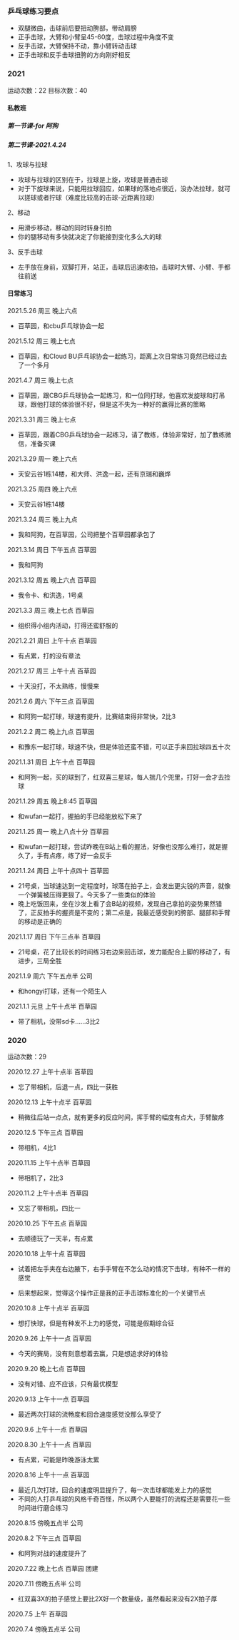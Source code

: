### 乒乓球练习要点
* 双腿微曲，击球前后要扭动胯部，带动肩膀
* 正手击球，大臂和小臂呈45-60度，击球过程中角度不变
* 反手击球，大臂保持不动，靠小臂转动击球
* 正手击球和反手击球扭胯的方向刚好相反

### 2021
运动次数：22
目标次数：40

#### 私教班
##### 第一节课-for 阿狗
##### 第二节课-2021.4.24
1、攻球与拉球
- 攻球与拉球的区别在于，拉球是上旋，攻球是普通击球
- 对于下旋球来说，只能用拉球回应，如果球的落地点很近，没办法拉球，就可以搓球或者拧球（难度比较高的击球-近距离拉球）

2、移动
- 用滑步移动，移动的同时转身引拍
- 你的腿移动有多快就决定了你能接到变化多么大的球

3、反手击球
- 左手放在身前，双脚打开，站正，击球后迅速收拍，击球时大臂、小臂、手都往前送

#### 日常练习
2021.5.26 周三 晚上六点
- 百草园，和cbu乒乓球协会一起

2021.5.12 周三 晚上七点
- 百草园，和Cloud BU乒乓球协会一起练习，距离上次日常练习竟然已经过去了一个多月

2021.4.7 周三 晚上七点
- 百草园，跟CBG乒乓球协会一起练习，和一位同打球，他喜欢发旋球和打吊球，跟他打球的体验很不好，但是这不失为一种好的赢得比赛的策略

2021.3.31 周三 晚上七点
- 百草园，跟着CBG乒乓球协会一起练习，请了教练，体验非常好，加了教练微信，准备买课

2021.3.29 周一 晚上六点
- 天安云谷1栋14楼，和大师、洪逸一起，还有京瑞和巍烨

2021.3.25 周四 晚上六点
- 天安云谷1栋14楼

2021.3.24 周三 晚上九点
- 我和阿狗，在百草园，公司把整个百草园都承包了

2021.3.14 周日 下午五点 百草园
- 我和阿狗

2021.3.12 周五 晚上六点 百草园
- 我令卡、和洪逸，1号桌

2021.3.3 周三 晚上七点 百草园
- 组织得小组内活动，打得还蛮舒服的

2021.2.21 周日 上午十点 百草园
- 有点累，打的没有章法

2021.2.17 周三 上午十点 百草园
- 十天没打，不太熟练，慢慢来


2021.2.6 周六 下午三点 百草园
- 和阿狗一起打球，球速有提升，比赛结束得非常快，2比3

2021.2.2 周二 晚上九点 百草园
- 和豫东一起打球，球速不快，但是体验还蛮不错，可以正手来回拉球四五十次

2021.1.31 周日 上午十点 百草园
- 和阿狗一起，买的球到了，红双喜三星球，每人揣几个兜里，打好一会才去捡球

2021.1.29 周五 晚上8:45 百草园
- 和wufan一起打，握拍的手已经能放松下来了

2021.1.25 周一 晚上八点十分 百草园
* 和wufan一起打球，尝试昨晚在B站上看的握法，好像也没那么难打，就是握久了，手有点疼，练了好一会反手

2021.1.24 周日 上午十点四十 百草园
* 21号桌，当球速达到一定程度时，球落在拍子上，会发出更尖锐的声音，就像一个弹簧被压得更狠了。今天多了一些类似的体验
* 晚上吃饭回来，坐在沙发上看了会B站的视频，发现自己拿拍的姿势果然错了，正反拍手的握资是不变的；第二点是，我最近感受到的胯部、腿部和手臂的移动是正确的

2021.1.17 周日 下午三点半 百草园
* 21号桌，花了比较长的时间练习右边来回击球，发力能配合上脚的移动了，有进步，三局全胜

2021.1.9 周六 下午五点半 公司
* 和hongyi打球，还有一个陌生人

2021.1.1 元旦 上午十点半 百草园
* 带了相机，没带sd卡……3比2

### 2020
运动次数：29

2020.12.27 上午十点半 百草园
* 忘了带相机，后退一点，四比一获胜

2020.12.13 上午十点半 百草园
* 稍微往后站一点点，就有更多的反应时间，挥手臂的幅度有点大，手臂酸疼

2020.12.5 下午三点 百草园
* 带相机，4比1

2020.11.15 上午十点半 百草园
* 带相机了，2比3

2020.11.2 上午十点半 百草园
* 又忘了带相机，四比一

2020.10.25 下午五点 百草园
* 去顺德玩了一天半，有点累

2020.10.18 上午十点 百草园
* 试着把左手夹在右边腋下，右手手臂在不怎么动的情况下击球，有种不一样的感觉
- 后来想起来，觉得这个操作正是我的正手击球标准化的一个关键节点

2020.10.8 上午十点半 百草园
* 想打快球，但是有种发不上力的感觉，可能是假期综合征

2020.9.26 上午十一点 百草园
* 今天的赛局，没有刻意想着去赢，只是想追求好的体验

2020.9.20 晚上七点 百草园
* 没有对错、应不应该，只有最优模型

2020.9.13 上午十一点 百草园
* 最近两次打球的流畅度和回合速度感觉没那么享受了

2020.9.6 上午十一点 百草园

2020.8.30 上午十一点 百草园
* 有点累，可能是昨晚游泳太累

2020.8.16 上午十一点 百草园
* 最近几次打球，回合的速度明显提升了，每一次击球都能发上力的感觉
* 不同的人打乒乓球的风格千奇百怪，所以两个人要能打的流程还是需要花一些时间进行磨合练习

2020.8.15 傍晚五点半 公司

2020.8.2 下午三点 百草园 
- 和阿狗对战的速度提升了

2020.7.22 晚上七点 百草园 团建

2020.7.11 傍晚五点半 公司
* 红双喜3X的拍子感觉上要比2X好一个数量级，虽然看起来没有2X拍子厚

2020.7.5 上午 百草园

2020.7.4 傍晚五点半 公司
